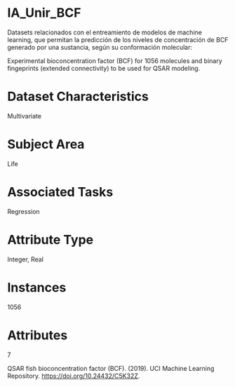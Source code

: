 # IA_Unir_BCF
Datasets relacionados con el entreamiento de modelos de machine learning, que permitan la predicción de los niveles de concentración de BCF generado por una sustancia,
según su conformación molecular:

Experimental bioconcentration factor (BCF) for 1056 molecules and binary fingeprints (extended connectivity) to be used for QSAR modeling.

# Dataset Characteristics
Multivariate

# Subject Area
Life

# Associated Tasks
Regression

# Attribute Type
Integer, Real

# Instances
1056

# Attributes
7

QSAR fish bioconcentration factor (BCF). (2019). UCI Machine Learning Repository. https://doi.org/10.24432/C5K32Z.
